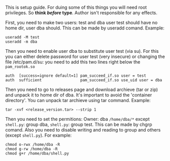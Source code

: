 This is setup guide. For duing some of this things you will need root privileges. So **think *before* type**. Author isn't responsible for any effects.

First, you need to make two users: test and dba
user test should have no home dir, user dba should.
This can be made by useradd comand. Example:
```
useradd -M test
useradd -m dba
```
Then you need to enable user dba to substitute user test (via su).
For this you can either delete password for user test (very insecure) or changing the file /etc/pam.d/su:
you need to add this two lines right below the `pam_rootok.so`
```
auth  [success=ignore default=1] pam_succeed_if.so user = test
auth  sufficient                 pam_succeed_if.so use_uid user = dba
```
Then you need to go to releases page and download archieve (tar or zip) and unpack it to home dir of dba.
It's important to avoid the 'container directory'.
You can unpack tar archieve using tar command. Example:
```
tar -xvf <release_version.tar> --strip 1
```
Then you need to set the permitions:
    Owner: dba
    `/home/dba/*` except `shell.py`: group dba, `shell.py`: group test.
    This can be made by chgrp comand.
    Also you need to disable writing and reading to group and others (except `shell.py`). For example:
```
chmod o-rwx /home/dba -R
chmod g-rw /home/dba -R
chmod g+r /home/dba/shell.py
```
